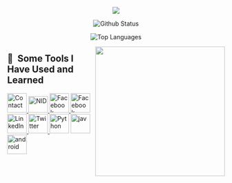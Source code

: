 <p align="center">
  <img src="https://capsule-render.vercel.app/api?type=waving&color=gradient&customColorList=0,5,20,50,225&height=200&section=header&text=Hey,%20Myself%20Nahid&fontSize=75" />
</p>

<p align="center">
  <img src="https://github-readme-stats.vercel.app/api?username=RKNahid&theme=transparent_icons=true&size_weight=.1&count_weight=.2" alt="Github Status" />
</p>

<p align="center">
  <img src="https://github-readme-stats.vercel.app/api/top-langs/?username=RKNahid&layout=compact&size_weight=.1&count_weight=.2" alt="Top Languages" />
</p>



<img align="right" height="300" width="300" src="https://media.tenor.com/iRB7vrvhPR4AAAAi/data-code.gif">

<h2> 🚀 &nbsp;Some Tools I Have Used and Learned</h2>

<p align="left">
<a href= "https://github.com/RKNahid/RKNahid/blob/main/Contact">
<img src="https://freesvg.org/img/phone-call-icon.png" alt="Contact" width="45" height="45" />
</a>
<a href= "https://github.com/RKNahid/RKNahid/blob/main/NID">
<img src="https://encrypted-tbn0.gstatic.com/images?q=tbn:ANd9GcT8k-v_1vDfGkbXATczPu0lVWQEYkD9Ya9bLQ&usqp=CAU" alt="NID" width="45" height="38" />
</a>
<a href="http://facebook.com/rinahid.27">
<img src="https://cdn.jsdelivr.net/gh/devicons/devicon/icons/facebook/facebook-original.svg" alt="Facebook" width="45" height="45" />
</a>
<a href="https://www.instagram.com/rakibul_nahid/">
<img src="https://upload.wikimedia.org/wikipedia/commons/thumb/e/e7/Instagram_logo_2016.svg/768px-Instagram_logo_2016.svg.png" alt="Facebook" width="45" height="45" />
</a>  
<a href="https://www.linkedin.com/in/097884rk/">
<img src="https://cdn.jsdelivr.net/gh/devicons/devicon/icons/linkedin/linkedin-original.svg" alt="LinkedIn" width="45" height="45" />
</a> 
<a href="https://twitter.com/rakibul_nahid">
<img src="https://cdn.jsdelivr.net/gh/devicons/devicon/icons/twitter/twitter-original.svg" alt="Twitter" width="45" height="45" />
</a> 
<img src="https://cdn.jsdelivr.net/gh/devicons/devicon/icons/python/python-original.svg" alt="Python" width="45" height="45" />
<img src="https://cdn.jsdelivr.net/gh/devicons/devicon/icons/java/java-original.svg" alt="jav" width="45" height="45" />
<img src="https://cdn.jsdelivr.net/gh/devicons/devicon/icons/android/android-original.svg" alt="android" width="45" height="45" />
</p>
